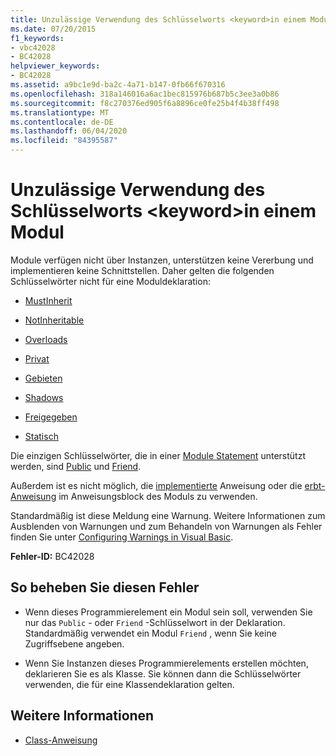 ```yaml
---
title: Unzulässige Verwendung des Schlüsselworts <keyword>in einem Modul
ms.date: 07/20/2015
f1_keywords:
- vbc42028
- BC42028
helpviewer_keywords:
- BC42028
ms.assetid: a9bc1e9d-ba2c-4a71-b147-0fb66f670316
ms.openlocfilehash: 318a146016a6ac1bec815976b687b5c3ee3a0b86
ms.sourcegitcommit: f8c270376ed905f6a8896ce0fe25b4f4b38ff498
ms.translationtype: MT
ms.contentlocale: de-DE
ms.lasthandoff: 06/04/2020
ms.locfileid: "84395587"
---
```

# <a name="inappropriate-use-of-keyword-keyword-in-a-module"></a>Unzulässige Verwendung des Schlüsselworts \<keyword>in einem Modul
Module verfügen nicht über Instanzen, unterstützen keine Vererbung und implementieren keine Schnittstellen. Daher gelten die folgenden Schlüsselwörter nicht für eine Moduldeklaration:  
  
- [MustInherit](../language-reference/modifiers/mustinherit.md)  
  
- [NotInheritable](../language-reference/modifiers/notinheritable.md)  
  
- [Overloads](../language-reference/modifiers/overloads.md)  
  
- [Privat](../language-reference/modifiers/private.md)  
  
- [Gebieten](../language-reference/modifiers/protected.md)  
  
- [Shadows](../language-reference/modifiers/shadows.md)  
  
- [Freigegeben](../language-reference/modifiers/shared.md)  
  
- [Statisch](../language-reference/modifiers/static.md)  
  
 Die einzigen Schlüsselwörter, die in einer [Module Statement](../language-reference/statements/module-statement.md) unterstützt werden, sind [Public](../language-reference/modifiers/public.md) und [Friend](../language-reference/modifiers/friend.md).  
  
 Außerdem ist es nicht möglich, die [implementierte](../language-reference/statements/implements-clause.md) Anweisung oder die [erbt-Anweisung](../language-reference/statements/inherits-statement.md) im Anweisungsblock des Moduls zu verwenden.  
  
 Standardmäßig ist diese Meldung eine Warnung. Weitere Informationen zum Ausblenden von Warnungen und zum Behandeln von Warnungen als Fehler finden Sie unter [Configuring Warnings in Visual Basic](/visualstudio/ide/configuring-warnings-in-visual-basic).  
  
 **Fehler-ID:** BC42028  
  
## <a name="to-correct-this-error"></a>So beheben Sie diesen Fehler  
  
- Wenn dieses Programmierelement ein Modul sein soll, verwenden Sie nur das `Public` - oder `Friend` -Schlüsselwort in der Deklaration. Standardmäßig verwendet ein Modul `Friend` , wenn Sie keine Zugriffsebene angeben.  
  
- Wenn Sie Instanzen dieses Programmierelements erstellen möchten, deklarieren Sie es als Klasse. Sie können dann die Schlüsselwörter verwenden, die für eine Klassendeklaration gelten.  
  
## <a name="see-also"></a>Weitere Informationen

- [Class-Anweisung](../language-reference/statements/class-statement.md)
